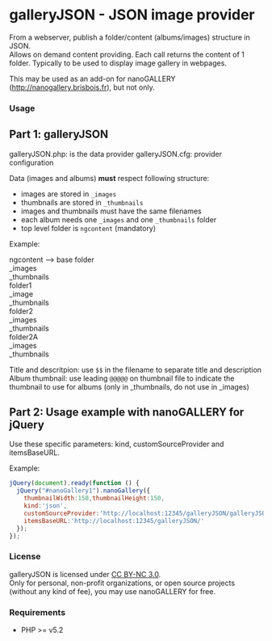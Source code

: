 galleryJSON - JSON image provider
===========

From a webserver, publish a folder/content (albums/images) structure in JSON.  
Allows on demand content providing. Each call returns the content of 1 folder.
Typically to be used to display image gallery in webpages.  

This may be used as an add-on for nanoGALLERY (http://nanogallery.brisbois.fr), but not only.


### Usage

Part 1: galleryJSON
-----

galleryJSON.php: is the data provider
galleryJSON.cfg: provider configuration

Data (images and albums) **must** respect following structure:
- images are stored in `_images`
- thumbnails are stored in `_thumbnails`
- images and thumbnails must have the same filenames
- each album needs one `_images` and one `_thumbnails` folder
- top level folder is `ngcontent` (mandatory)

Example:

  ngcontent --> base folder  
    _images  
    _thumbnails  
    folder1  
      _image  
      _thumbnails  
    folder2  
      _images  
      _thumbnails  
      folder2A  
        _images  
        _thumbnails  

        
Title and descritpion: use `$$` in the filename to separate title and description
Album thumbnail: use leading `@@@@@` on thumbnail file to indicate the thumbnail to use for albums (only in _thumbnails, do not use in _images)


Part 2: Usage example with nanoGALLERY for jQuery
-----

Use these specific parameters: kind, customSourceProvider and itemsBaseURL.


Example:

```js
jQuery(document).ready(function () {
  jQuery("#nanoGallery1").nanoGallery({
    thumbnailWidth:150,thumbnailHeight:150,
    kind:'json',
    customSourceProvider:'http://localhost:12345/galleryJSON/galleryJSON.php',
    itemsBaseURL:'http://localhost:12345/galleryJSON/'
  });
});
```



### License

galleryJSON is licensed under [CC BY-NC 3.0](http://creativecommons.org/licenses/by-nc/3.0/).  
Only for personal, non-profit organizations, or open source projects (without any kind of fee), you may use nanoGALLERY for free.



### Requirements
* PHP >= v5.2 

